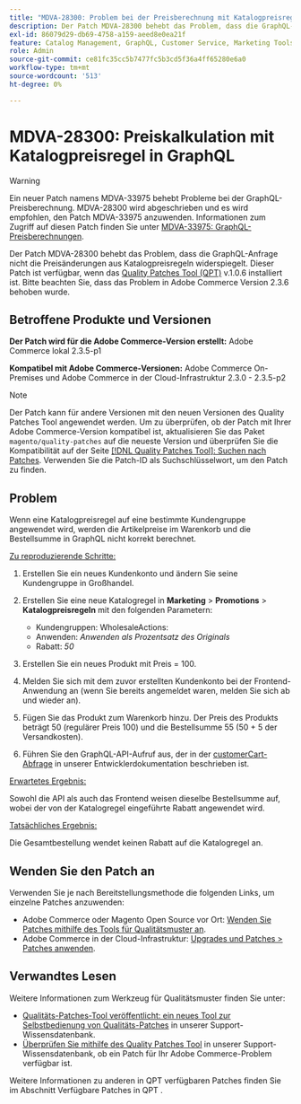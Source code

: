 ```yaml
---
title: "MDVA-28300: Problem bei der Preisberechnung mit Katalogpreisregel in GraphQL"
description: Der Patch MDVA-28300 behebt das Problem, dass die GraphQL-Anfrage nicht die Preisänderungen aus Katalogpreisregeln widerspiegelt. Dieser Patch ist verfügbar, wenn das Quality Patches Tool (QPT) Version 1.0.6 installiert ist. Bitte beachten Sie, dass das Problem in Adobe Commerce Version 2.3.6 behoben wurde.
exl-id: 86079d29-db69-4758-a159-aeed8e0ea21f
feature: Catalog Management, GraphQL, Customer Service, Marketing Tools, Orders, Price Rules
role: Admin
source-git-commit: ce81fc35cc5b7477fc5b3cd5f36a4ff65280e6a0
workflow-type: tm+mt
source-wordcount: '513'
ht-degree: 0%

---
```


# MDVA-28300: Preiskalkulation mit Katalogpreisregel in GraphQL

>[!WARNING]
>
>Ein neuer Patch namens MDVA-33975 behebt Probleme bei der GraphQL-Preisberechnung. MDVA-28300 wird abgeschrieben und es wird empfohlen, den Patch MDVA-33975 anzuwenden. Informationen zum Zugriff auf diesen Patch finden Sie unter [MDVA-33975: GraphQL-Preisberechnungen](https://experienceleague.adobe.com/docs/commerce-knowledge-base/kb/support-tools/patches/mdva-33975-magento-patch-graphql-price-calculations.html).

Der Patch MDVA-28300 behebt das Problem, dass die GraphQL-Anfrage nicht die Preisänderungen aus Katalogpreisregeln widerspiegelt. Dieser Patch ist verfügbar, wenn das [Quality Patches Tool (QPT)](/help/announcements/adobe-commerce-announcements/magento-quality-patches-released-new-tool-to-self-serve-quality-patches.md) v.1.0.6 installiert ist. Bitte beachten Sie, dass das Problem in Adobe Commerce Version 2.3.6 behoben wurde.

## Betroffene Produkte und Versionen

**Der Patch wird für die Adobe Commerce-Version erstellt:** Adobe Commerce lokal 2.3.5-p1

**Kompatibel mit Adobe Commerce-Versionen:** Adobe Commerce On-Premises und Adobe Commerce in der Cloud-Infrastruktur 2.3.0 - 2.3.5-p2

>[!NOTE]
>
>Der Patch kann für andere Versionen mit den neuen Versionen des Quality Patches Tool angewendet werden. Um zu überprüfen, ob der Patch mit Ihrer Adobe Commerce-Version kompatibel ist, aktualisieren Sie das Paket `magento/quality-patches` auf die neueste Version und überprüfen Sie die Kompatibilität auf der Seite [[!DNL Quality Patches Tool]: Suchen nach Patches](https://devdocs.magento.com/quality-patches/tool.html#patch-grid). Verwenden Sie die Patch-ID als Suchschlüsselwort, um den Patch zu finden.

## Problem

Wenn eine Katalogpreisregel auf eine bestimmte Kundengruppe angewendet wird, werden die Artikelpreise im Warenkorb und die Bestellsumme in GraphQL nicht korrekt berechnet.

<u>Zu reproduzierende Schritte:</u>

1. Erstellen Sie ein neues Kundenkonto und ändern Sie seine Kundengruppe in Großhandel.
1. Erstellen Sie eine neue Katalogregel in **Marketing** > **Promotions** > **Katalogpreisregeln** mit den folgenden Parametern:
   * Kundengruppen: WholesaleActions:
   * Anwenden: *Anwenden als Prozentsatz des Originals*
   * Rabatt: *50*


1. Erstellen Sie ein neues Produkt mit Preis = 100.
1. Melden Sie sich mit dem zuvor erstellten Kundenkonto bei der Frontend-Anwendung an (wenn Sie bereits angemeldet waren, melden Sie sich ab und wieder an).
1. Fügen Sie das Produkt zum Warenkorb hinzu. Der Preis des Produkts beträgt 50 (regulärer Preis 100) und die Bestellsumme 55 (50 + 5 der Versandkosten).
1. Führen Sie den GraphQL-API-Aufruf aus, der in der [customerCart-Abfrage](https://devdocs.magento.com/guides/v2.3/graphql/queries/customer-cart.html) in unserer Entwicklerdokumentation beschrieben ist.

<u>Erwartetes Ergebnis:</u>

Sowohl die API als auch das Frontend weisen dieselbe Bestellsumme auf, wobei der von der Katalogregel eingeführte Rabatt angewendet wird.

<u>Tatsächliches Ergebnis:</u>

Die Gesamtbestellung wendet keinen Rabatt auf die Katalogregel an.

## Wenden Sie den Patch an

Verwenden Sie je nach Bereitstellungsmethode die folgenden Links, um einzelne Patches anzuwenden:

* Adobe Commerce oder Magento Open Source vor Ort: [Wenden Sie Patches mithilfe des Tools für Qualitätsmuster an](https://devdocs.magento.com/guides/v2.4/comp-mgr/patching/mqp.html).
* Adobe Commerce in der Cloud-Infrastruktur: [Upgrades und Patches > Patches anwenden](https://devdocs.magento.com/cloud/project/project-patch.html).

## Verwandtes Lesen

Weitere Informationen zum Werkzeug für Qualitätsmuster finden Sie unter:

* [Qualitäts-Patches-Tool veröffentlicht: ein neues Tool zur Selbstbedienung von Qualitäts-Patches](/help/announcements/adobe-commerce-announcements/magento-quality-patches-released-new-tool-to-self-serve-quality-patches.md) in unserer Support-Wissensdatenbank.
* [Überprüfen Sie mithilfe des Quality Patches Tool](/help/support-tools/patches-available-in-qpt-tool/check-patch-for-magento-issue-with-magento-quality-patches.md) in unserer Support-Wissensdatenbank, ob ein Patch für Ihr Adobe Commerce-Problem verfügbar ist.

Weitere Informationen zu anderen in QPT verfügbaren Patches finden Sie im Abschnitt Verfügbare Patches in QPT .
